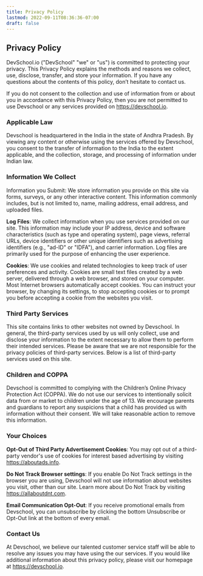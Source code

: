 ```yaml
---
title: Privacy Policy
lastmod: 2022-09-11T08:36:36-07:00
draft: false
---
```


## Privacy Policy

DevSchool.io ("DevSchool" "we" or "us") is committed to protecting your privacy. This Privacy Policy explains the methods and reasons we collect, use, disclose, transfer, and store your information. If you have any questions about the contents of this policy, don’t hesitate to contact us.

If you do not consent to the collection and use of information from or about you in accordance with this Privacy Policy, then you are not permitted to use Devschool or any services provided on https://devschool.io.

### Applicable Law
Devschool is headquartered in the India in the state of Andhra Pradesh. By viewing any content or otherwise using the services offered by Devschool, you consent to the transfer of information to the India to the extent applicable, and the collection, storage, and processing of information under Indian law.

### Information We Collect
Information you Submit: We store information you provide on this site via forms, surveys, or any other interactive content. This information commonly includes, but is not limited to, name, mailing address, email address, and uploaded files.

**Log Files**: We collect information when you use services provided on our site. This information may include your IP address, device and software characteristics (such as type and operating system), page views, referral URLs, device identifiers or other unique identifiers such as advertising identifiers (e.g., "ad-ID" or "IDFA"), and carrier information. Log files are primarily used for the purpose of enhancing the user experience.

**Cookies**: We use cookies and related technologies to keep track of user preferences and activity. Cookies are small text files created by a web server, delivered through a web browser, and stored on your computer. Most Internet browsers automatically accept cookies. You can instruct your browser, by changing its settings, to stop accepting cookies or to prompt you before accepting a cookie from the websites you visit.

### Third Party Services
This site contains links to other websites not owned by Devschool. In general, the third-party services used by us will only collect, use and disclose your information to the extent necessary to allow them to perform their intended services. Please be aware that we are not responsible for the privacy policies of third-party services. Below is a list of third-party services used on this site.

### Children and COPPA
Devschool is committed to complying with the Children’s Online Privacy Protection Act (COPPA). We do not use our services to intentionally solicit data from or market to children under the age of 13. We encourage parents and guardians to report any suspicions that a child has provided us with information without their consent. We will take reasonable action to remove this information.

### Your Choices
**Opt-Out of Third Party Advertisement Cookies**: You may opt out of a third-party vendor's use of cookies for interest based advertising by visiting https://aboutads.info.

**Do Not Track Browser settings**: If you enable Do Not Track settings in the browser you are using, Devschool will not use information about websites you visit, other than our site. Learn more about Do Not Track by visiting https://allaboutdnt.com.

**Email Communication Opt-Out**: If you receive promotional emails from Devschool, you can unsubscribe by clicking the bottom Unsubscribe or Opt-Out link at the bottom of every email.

### Contact Us
At Devschool, we believe our talented customer service staff will be able to resolve any issues you may have using the our services. If you would like additional information about this privacy policy, please visit our homepage at https://devschool.io.
